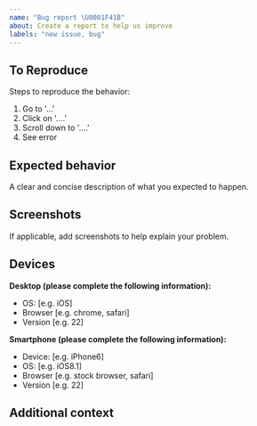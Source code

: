 ```yaml
---
name: "Bug report \U0001F41B"
about: Create a report to help us improve
labels: "new issue, bug"
---
```


<!--Describe the bug in a clear and concise description of what the bug is. -->

## To Reproduce

Steps to reproduce the behavior:

1. Go to '...'
2. Click on '....'
3. Scroll down to '....'
4. See error

## Expected behavior

A clear and concise description of what you expected to happen.

<!-- Delete if no screenshots -->

## Screenshots

If applicable, add screenshots to help explain your problem.

<!-- Delete if no device specifics -->

## Devices

**Desktop (please complete the following information):**

- OS: [e.g. iOS]
- Browser [e.g. chrome, safari]
- Version [e.g. 22]

**Smartphone (please complete the following information):**

- Device: [e.g. iPhone6]
- OS: [e.g. iOS8.1]
- Browser [e.g. stock browser, safari]
- Version [e.g. 22]

<!-- Delete if no additional context -->

## Additional context
